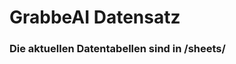 




















































































































































































































































































































































































































# GrabbeAI Datensatz





### Die aktuellen Datentabellen sind in /sheets/


